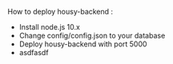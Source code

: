 How to deploy housy-backend :
- Install node.js 10.x
- Change config/config.json to your database
- Deploy housy-backend with port 5000
- asdfasdf
